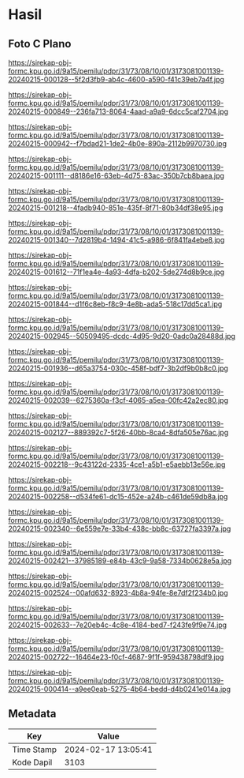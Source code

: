 # Hasil

## Foto C Plano

https://sirekap-obj-formc.kpu.go.id/9a15/pemilu/pdpr/31/73/08/10/01/3173081001139-20240215-000128--5f2d3fb9-ab4c-4600-a590-f41c39eb7a4f.jpg

https://sirekap-obj-formc.kpu.go.id/9a15/pemilu/pdpr/31/73/08/10/01/3173081001139-20240215-000849--236fa713-8064-4aad-a9a9-6dcc5caf2704.jpg

https://sirekap-obj-formc.kpu.go.id/9a15/pemilu/pdpr/31/73/08/10/01/3173081001139-20240215-000942--f7bdad21-1de2-4b0e-890a-2112b9970730.jpg

https://sirekap-obj-formc.kpu.go.id/9a15/pemilu/pdpr/31/73/08/10/01/3173081001139-20240215-001111--d8186e16-63eb-4d75-83ac-350b7cb8baea.jpg

https://sirekap-obj-formc.kpu.go.id/9a15/pemilu/pdpr/31/73/08/10/01/3173081001139-20240215-001218--4fadb940-851e-435f-8f71-80b34df38e95.jpg

https://sirekap-obj-formc.kpu.go.id/9a15/pemilu/pdpr/31/73/08/10/01/3173081001139-20240215-001340--7d2819b4-1494-41c5-a986-6f841fa4ebe8.jpg

https://sirekap-obj-formc.kpu.go.id/9a15/pemilu/pdpr/31/73/08/10/01/3173081001139-20240215-001612--71f1ea4e-4a93-4dfa-b202-5de274d8b9ce.jpg

https://sirekap-obj-formc.kpu.go.id/9a15/pemilu/pdpr/31/73/08/10/01/3173081001139-20240215-001844--d1f6c8eb-f8c9-4e8b-ada5-518c17dd5ca1.jpg

https://sirekap-obj-formc.kpu.go.id/9a15/pemilu/pdpr/31/73/08/10/01/3173081001139-20240215-002945--50509495-dcdc-4d95-9d20-0adc0a28488d.jpg

https://sirekap-obj-formc.kpu.go.id/9a15/pemilu/pdpr/31/73/08/10/01/3173081001139-20240215-001936--d65a3754-030c-458f-bdf7-3b2df9b0b8c0.jpg

https://sirekap-obj-formc.kpu.go.id/9a15/pemilu/pdpr/31/73/08/10/01/3173081001139-20240215-002039--6275360a-f3cf-4065-a5ea-00fc42a2ec80.jpg

https://sirekap-obj-formc.kpu.go.id/9a15/pemilu/pdpr/31/73/08/10/01/3173081001139-20240215-002127--889392c7-5f26-40bb-8ca4-8dfa505e76ac.jpg

https://sirekap-obj-formc.kpu.go.id/9a15/pemilu/pdpr/31/73/08/10/01/3173081001139-20240215-002218--9c43122d-2335-4ce1-a5b1-e5aebb13e56e.jpg

https://sirekap-obj-formc.kpu.go.id/9a15/pemilu/pdpr/31/73/08/10/01/3173081001139-20240215-002258--d534fe61-dc15-452e-a24b-c461de59db8a.jpg

https://sirekap-obj-formc.kpu.go.id/9a15/pemilu/pdpr/31/73/08/10/01/3173081001139-20240215-002340--6e559e7e-33b4-438c-bb8c-63727fa3397a.jpg

https://sirekap-obj-formc.kpu.go.id/9a15/pemilu/pdpr/31/73/08/10/01/3173081001139-20240215-002421--37985189-e84b-43c9-9a58-7334b0628e5a.jpg

https://sirekap-obj-formc.kpu.go.id/9a15/pemilu/pdpr/31/73/08/10/01/3173081001139-20240215-002524--00afd632-8923-4b8a-94fe-8e7df2f234b0.jpg

https://sirekap-obj-formc.kpu.go.id/9a15/pemilu/pdpr/31/73/08/10/01/3173081001139-20240215-002633--7e20eb4c-4c8e-4184-bed7-f243fe9f9e74.jpg

https://sirekap-obj-formc.kpu.go.id/9a15/pemilu/pdpr/31/73/08/10/01/3173081001139-20240215-002722--16464e23-f0cf-4687-9f1f-959438798df9.jpg

https://sirekap-obj-formc.kpu.go.id/9a15/pemilu/pdpr/31/73/08/10/01/3173081001139-20240215-000414--a9ee0eab-5275-4b64-bedd-d4b0241e014a.jpg


## Metadata

| Key        | Value               |
| ---------- | ------------------- |
| Time Stamp | 2024-02-17 13:05:41 |
| Kode Dapil | 3103                |



